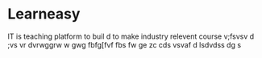 # Learneasy
IT is teaching platform to buil d to make industry relevent course
v;fsvsv d ;vs vr 
dvrwggrw w gwg
fbfg[fvf  fbs fw ge
zc cds vsvaf d  lsdvdss dg s
